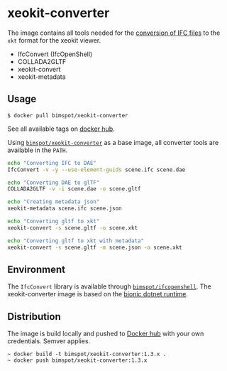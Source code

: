 # xeokit-converter

The image contains all tools needed for the [conversion of IFC files][1]
to the `xkt` format for the xeokit viewer.

- IfcConvert (IfcOpenShell)
- COLLADA2GLTF
- xeokit-convert
- xeokit-metadata

## Usage

```
$ docker pull bimspot/xeokit-converter
```

See all available tags on [docker hub][5].

Using [`bimspot/xeokit-converter`][4] as a base image, all converter tools are
available in the `PATH`.

```bash
echo "Converting IFC to DAE"
IfcConvert -v -y --use-element-guids scene.ifc scene.dae

echo "Converting DAE to glTF"
COLLADA2GLTF -v -i scene.dae -o scene.gltf

echo "Creating metadata json"
xeokit-metadata scene.ifc scene.json

echo "Converting gltf to xkt"
xeokit-convert -s scene.gltf -o scene.xkt

echo "Converting gltf to xkt with metadata"
xeokit-convert -s scene.gltf -m scene.json -o scene.xkt
```

## Environment

The `IfcConvert` library is available through [`bimspot/ifcopenshell`][2].
The xeokit-converter image is based on the [bionic dotnet runtime][3].

## Distribution

The image is build locally and pushed to [Docker hub][5] with your own credentials.
Semver applies.

```
~ docker build -t bimspot/xeokit-converter:1.3.x .
~ docker push bimspot/xeokit-converter:1.3.x
```

[1]: https://github.com/xeokit/xeokit-convert
[2]: https://cloud.docker.com/u/bimspot/repository/docker/bimspot/ifcopenshell
[3]: mcr.microsoft.com/dotnet/core/runtime:2.2-bionic
[4]: https://cloud.docker.com/u/bimspot/repository/docker/bimspot/xeokit-converter
[5]: https://hub.docker.com/r/bimspot/xeokit-converter


